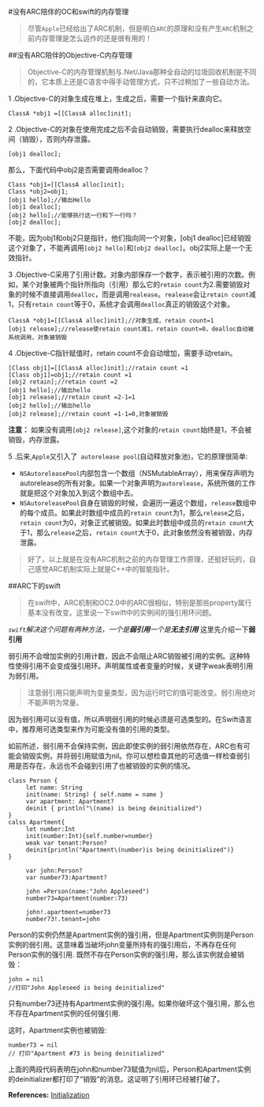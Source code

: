 #没有ARC陪伴的OC和swift的内存管理

>尽管`Apple`已经给出了ARC机制，但是明白`ARC`的原理和没有产生`ARC`机制之前内存管理是怎么运作的还是很有用的！

##没有ARC陪伴的Objective-C内存管理

>Objective-C的内存管理机制与.Net/Java那种全自动的垃圾回收机制是不同的，它本质上还是C语言中得手动管理方式，只不过稍加了一些自动方法。


1 .Objective-C的对象生成在堆上，生成之后，需要一个指针来直向它。  

	ClassA *obj1 =[[ClassA alloc]init];
	
2 .Objective-C的对象在使用完成之后不会自动销毁，需要执行dealloc来释放空间（销毁），否则内存泄露。

	[obj1 dealloc];
	
那么，下面代码中obj2是否需要调用dealloc？

	Class *obj1=[[ClassA alloc]init];
	Class *obj2=obj1;
	[obj1 hello];//输出Hello
	[obj1 dealloc];
	[obj2 hello];//能够执行这一行和下一行吗？
	[obj2 dealloc];
不能，因为obj1和obj2只是指针，他们指向同一个对象，[obj1 dealloc]已经销毁这个对象了，不能再调用`[obj2 hello]`和`[obj2 dealloc]`。obj2实际上是一个无效指针。

3 .Objective-C采用了引用计数。对象内部保存一个数字，表示被引用的次数。例如，某个对象被两个指针所指向（引用）那么它的`retain count`为2.需要销毁对象的时候不直接调用`dealloc`，而是调用`realease`。`realease`会让`retain count`减1，只有`retain count`等于0，系统才会调用`dealloc`真正的销毁这个对象。

	ClassA *obj1=[[ClassA alloc]init];//对象生成，retain count=1
	[obj1 release];//release使retain count减1，retain count=0，dealloc自动被系统调用，对象被销毁
	
4 .Objective-C指针赋值时，retain count不会自动增加，需要手动retain。

	[Class obj1]=[[ClassA alloc]init];//ratain count =1
	[Class obj1]=obj1;//retain count =1
	[obj2 retain];//retain count =2
	[obj1 hello];//输出hello
	[obj1 release];//retain count =2-1=1
	[obj2 hello];//输出hello
	[obj2 release];//retain count =1-1=0,对象被销毁
	
**注意：** 如果没有调用`[obj2 release]`,这个对象的`retain count`始终是1，不会被销毁，内存泄露。

5 .后来,`Apple`又引入了` autorelease pool`(自动释放对象池)，它的原理很简单:

- `NSAutoreleasePool`内部包含一个数组（NSMutableArray），用来保存声明为autorelease的所有对象。如果一个对象声明为`autorelease`，系统所做的工作就是把这个对象加入到这个数组中去。
- `NSAutoreleasePool`自身在销毁的时候，会遍历一遍这个数组，`release`数组中的每个成员。如果此时数组中成员的`retain count`为1，那么`release`之后，`retain count`为0，对象正式被销毁。如果此时数组中成员的`retain count`大于1，那么`release`之后，`retain count`大于0，此对象依然没有被销毁，内存泄露。

>好了，以上就是在没有ARC机制之前的内存管理工作原理，还挺好玩的，自己感觉ARC机制实际上就是C++中的智能指针。

##ARC下的swift

>在swift中，ARC机制和OC2.0中的ARC很相似，特别是那些property属行基本没有改变。这里说一下swift中的实例间的强引用环问题。

*`swift`解决这个问题有两种方法，一个是**弱引用**一个是**无主引用*** 这里先介绍一下**弱引用**

弱引用不会增加实例的引用计数，因此不会阻止ARC销毁被引用的实例。这种特性使得引用不会变成强引用环。声明属性或者变量的时候，关键字weak表明引用为弱引用。

>注意弱引用只能声明为变量类型，因为运行时它的值可能改变。弱引用绝对不能声明为常量。

因为弱引用可以没有值，所以声明弱引用的时候必须是可选类型的。在Swift语言中，推荐用可选类型来作为可能没有值的引用的类型。

如前所述，弱引用不会保持实例，因此即使实例的弱引用依然存在，ARC也有可能会销毁实例，并将弱引用赋值为nil。你可以想检查其他的可选值一样检查弱引用是否存在，永远也不会碰到引用了也被销毁的实例的情况。

	class Person {
         let name: String
         init(name: String) { self.name = name }
         var apartment: Apartment?
         deinit { println("\(name) is being deinitialized") 
    }
    calss Apartment{
         let number:Int
         init(number:Int){self.number=number}
         weak var tenant:Person?
         deinit{println("Apartment\(number)is being deinitialized")}
    }
    
         var john:Person?
         var number73:Apartment?
    
         john =Person(name:"John Appleseed")
         number73=Apartment(number:73)
    
         john!.apartment=number73
         number73!.tenant=john
         
Person的实例仍然是Apartment实例的强引用，但是Apartment实例则是Person实例的弱引用。这意味着当破坏john变量所持有的强引用后，不再存在任何Person实例的强引用.
既然不存在Person实例的强引用，那么该实例就会被销毁：

	john = nil 
	//打印"John Appleseed is being deinitialized"
	
只有number73还持有Apartment实例的强引用。如果你破坏这个强引用，那么也不存在Apartment实例的任何强引用.

这时，Apartment实例也被销毁:

	number73 = nil
	// 打印"Apartment #73 is being deinitialized" 

上面的两段代码表明在john和number73赋值为nil后，Person和Apartment实例的deinitializer都打印了“销毁”的消息。这证明了引用环已经被打破了。

**References:**
[Initialization](https://developer.apple.com/library/ios/documentation/swift/conceptual/swift_programming_language/AutomaticReferenceCounting.html)







